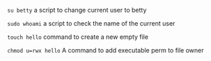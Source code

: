 `su betty` a script to change current user to betty

`sudo whoami` a script to check the name of the current user

`touch hello`  command to create a new empty file

`chmod u=rwx hello` A command to add executable perm to file owner
